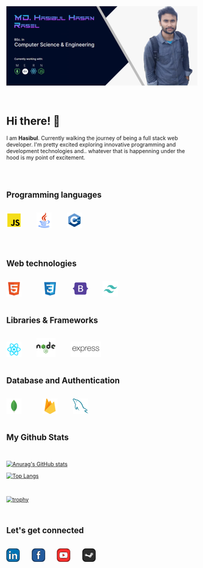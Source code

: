 <img src="./image/mybanner.png"/>
<br>
<br>
<br>
<h1>Hi there! 👋</h1>
<p>I am <b>Hasibul</b>. Currently walking the journey of being a full stack web developer. I'm pretty excited exploring innovative programming and development technologies and.. whatever that is happenning under the hood is my point of excitement.</p>

<br/><br/>

<h2>Programming languages</h2><br/>

<!-- <div align="center"> -->
<div>
    <a title="JavaScript" href=""><img src="./svg/js.svg" height=40px/></a>&nbsp;&nbsp;&nbsp;&nbsp;&nbsp;&nbsp;&nbsp;&nbsp;&nbsp;
    <a title="Basics of Java" href=""><img src="./svg/java.svg" height=40px/></a>&nbsp;&nbsp;&nbsp;&nbsp;&nbsp;&nbsp;&nbsp;&nbsp;&nbsp;
    <a title="Basics of C Plus Plus" href=""><img src="./svg/cpp.svg" height=40px/></a>&nbsp;&nbsp;&nbsp;&nbsp;&nbsp;&nbsp;&nbsp;&nbsp;&nbsp;

</div>

<br/><br/>

<h2>Web technologies</h2><br/>

<!-- <div align="center"> -->
<div>
    <a title="HTML" href="#"><img src="./svg/html.svg" height=40px/></a>&nbsp;&nbsp;&nbsp;&nbsp;&nbsp;&nbsp;&nbsp;&nbsp;&nbsp;&nbsp;&nbsp;&nbsp;&nbsp;
    <a title="CSS" href="#"><img src="./svg/css.svg" height=40px/></a>&nbsp;&nbsp;&nbsp;&nbsp;&nbsp;&nbsp;&nbsp;&nbsp;&nbsp;
    <a title="Bootstrap" href="https://getbootstrap.com/"><img src="./svg/bootstrap.svg" height=40px/></a>&nbsp;&nbsp;&nbsp;&nbsp;&nbsp;&nbsp;&nbsp;&nbsp;&nbsp;
    <a title="Tailwind" href="https://tailwindcss.com/"><img src="./svg/tailwind.svg" height=40px/></a>&nbsp;&nbsp;&nbsp;&nbsp;&nbsp;&nbsp;&nbsp;&nbsp;&nbsp;

</div>
<br/>

<h2>Libraries & Frameworks</h2><br/>

<!-- <div align="center"> -->
<div>
    <a title="React JS" href="https://reactjs.org/"><img src="./svg/reactjs.svg" height=40px/></a>&nbsp;&nbsp;&nbsp;&nbsp;&nbsp;&nbsp;&nbsp;&nbsp;&nbsp;
    <a title="Node JS" href="https://nodejs.org"><img src="./svg/nodejs.svg" height=50px/></a>&nbsp;&nbsp;&nbsp;&nbsp;&nbsp;&nbsp;&nbsp;&nbsp;&nbsp;
    <a title="Express JS" href="https://expressjs.com/"><img src="./svg/expressjs.svg" height=40px/></a>&nbsp;&nbsp;&nbsp;&nbsp;&nbsp;&nbsp;&nbsp;&nbsp;&nbsp;
    <!-- <a title="SpringBoot Java Web Framework" href="https://spring.io/"><img src="./svg/spring_boot.svg" height=45px/></a>&nbsp;&nbsp;&nbsp;&nbsp;&nbsp;&nbsp;&nbsp;&nbsp;&nbsp; -->

</div>

<br/>

<h2>Database and Authentication</h2><br/>

<!-- <div align="center"> -->
<div>
    <a title="MongoDB" href="https://www.mongodb.com/"><img src="./svg/mongodb.svg" height=40px/></a>&nbsp;&nbsp;&nbsp;&nbsp;&nbsp;&nbsp;&nbsp;&nbsp;&nbsp;&nbsp;&nbsp;&nbsp;&nbsp;
    <a title="firebase" href="https://firebase.google.com/"><img src="./svg/firebase.svg" height=40px/></a>&nbsp;&nbsp;&nbsp;&nbsp;&nbsp;&nbsp;&nbsp;&nbsp;&nbsp;
    <a title="mysql" href="https://www.mysql.com/"><img src="./svg/mysql.svg" height=40px/></a>&nbsp;&nbsp;&nbsp;&nbsp;&nbsp;&nbsp;&nbsp;&nbsp;&nbsp;

</div>

<br/>

<h2>My Github Stats</h2><br/>

<div>
<!-- <div align="center"> -->
<div>

[![Anurag's GitHub stats](https://github-readme-stats.vercel.app/api?username=Hasibul-Hasan-ofcs)](https://github.com/anuraghazra/github-readme-stats)

</div>

<!-- <div align="center"> -->
<div>

[![Top Langs](https://github-readme-stats.vercel.app/api/top-langs/?username=Hasibul-Hasan-ofcs)](https://github.com/anuraghazra/github-readme-stats)

</div>

</div>

<br/>

<!-- <div align="center"> -->
<div>

[![trophy](https://github-profile-trophy.vercel.app/?username=Hasibul-Hasan-ofcs&theme=onedark)](https://github.com/ryo-ma/github-profile-trophy)

</div>

<br/>

<h2>Let's get connected</h2><br/>

<!-- <div align="center"> -->
<div>
<a title="linkedin" href="https://www.linkedin.com/in/md-hasibul-hasan-rasel-5babb823a/"><img src="./svg/linkedin.svg" height=35px/></a>&nbsp;&nbsp;&nbsp;&nbsp;&nbsp;&nbsp;&nbsp;
<a title="facebook" href="https://www.facebook.com/hasibul.man.7/"><img src="./svg/facebook.svg" height=35px/></a>&nbsp;&nbsp;&nbsp;&nbsp;&nbsp;&nbsp;&nbsp;
<a title="youtube" href="https://youtube.com"><img src="./svg/youtube.svg" height=35px/></a>&nbsp;&nbsp;&nbsp;&nbsp;&nbsp;&nbsp;&nbsp;
<a title="github" href="https://github.com/Hasibul-Hasan-ofcs"><img src="./svg/github.svg" height=35px/></a>&nbsp;&nbsp;&nbsp;&nbsp;&nbsp;&nbsp;&nbsp;
</div>
